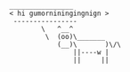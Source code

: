  	________________
	< hi gumorniningingnign >
	 ----------------
	        \   ^__^
	         \  (oo)\_______
	            (__)\       )\/\
	                ||----w |
	                ||     ||
